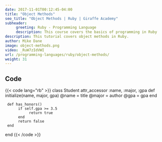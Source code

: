 ```yaml
---
date: 2017-11-01T00:12:45-04:00
title: "Object Methods"
seo_title: "Object Methods | Ruby | Giraffe Academy"
subheader:
     greeting: Ruby - Programming Language
     description: This course covers the basics of programming in Ruby. Work your way through the videos and we'll teach you everything you need to know to start your programming journey!
description: This tutorial covers object methods in Ruby.
author: Mike Dane
image: object-methods.png
video: _RuW7zIdVWI
url: /programming-languages/ruby/object-methods/
weight: 31
---
```


## Code

{{< code lang="rb" >}}
class Student
     attr_accessor :name, :major, :gpa
     def initialize(name, major, gpa)
          @name = title
          @major = author
          @gpa = gpa
     end

     def has_honors()
          if self.gpa >= 3.5
               return true
          end
          return false
     end
end
{{< /code >}}